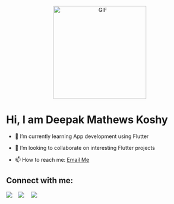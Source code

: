 <p align="center"><img align="center" alt="GIF" height="250px" src="https://media.giphy.com/media/du3J3cXyzhj75IOgvA/giphy.gif" /></p>

# Hi, I am Deepak Mathews Koshy

- 🌱 I’m currently learning App development using Flutter

- 👯 I’m looking to collaborate on interesting Flutter projects

- 📫 How to reach me: <a href="mailto:deepakmkoshy@gmail.com">Email Me</a>

## Connect with me:
<p>
<a href="https://twitter.com/DeepakKoshy301"> <img src="https://img.icons8.com/fluent/35/000000/twitter.png"/></a> &nbsp;&nbsp;&nbsp;<a href="www.linkedin.com/in/deepakmkoshy
  "><img src="https://img.icons8.com/fluent/35/000000/linkedin-2.png"/></a> &nbsp;&nbsp;&nbsp; <a href="https://www.instagram.com/deepakmkoshy/"><img src="https://img.icons8.com/fluent/35/000000/instagram-new.png"/></a>

</p>
<!--
**deepakmkoshy/deepakmkoshy** is a ✨ _special_ ✨ repository because its `README.md` (this file) appears on your GitHub profile.

Here are some ideas to get you started:

- 🔭 I’m currently working on ...
- 🌱 I’m currently learning ...
- 👯 I’m looking to collaborate on ...
- 🤔 I’m looking for help with ...
- 💬 Ask me about ...
- 📫 How to reach me: ...
- 😄 Pronouns: ...
- ⚡ Fun fact: ...
-->
